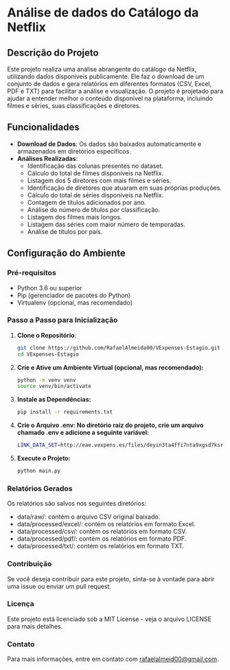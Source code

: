 # Análise de dados do Catálogo da Netflix

## Descrição do Projeto

Este projeto realiza uma análise abrangente do catálogo da Netflix, utilizando dados disponíveis publicamente. Ele faz o download de um conjunto de dados e gera relatórios em diferentes formatos (CSV, Excel, PDF e TXT) para facilitar a análise e visualização. O projeto é projetado para ajudar a entender melhor o conteúdo disponível na plataforma, incluindo filmes e séries, suas classificações e diretores.

## Funcionalidades

- **Download de Dados**: Os dados são baixados automaticamente e armazenados em diretórios específicos.
- **Análises Realizadas**:
  - Identificação das colunas presentes no dataset.
  - Cálculo do total de filmes disponíveis na Netflix.
  - Listagem dos 5 diretores com mais filmes e séries.
  - Identificação de diretores que atuaram em suas próprias produções.
  - Cálculo do total de séries disponíveis na Netflix.
  - Contagem de títulos adicionados por ano.
  - Análise do número de títulos por classificação.
  - Listagem dos filmes mais longos.
  - Listagem das séries com maior número de temporadas.
  - Análise de títulos por país.

## Configuração do Ambiente

### Pré-requisitos

- Python 3.6 ou superior
- Pip (gerenciador de pacotes do Python)
- Virtualenv (opcional, mas recomendado)

### Passo a Passo para Inicialização

1. **Clone o Repositório**:
   ```bash
   git clone https://github.com/RafaelAlmeida00/VExpenses-Estagio.git
   cd VExpenses-Estagio

2. **Crie e Ative um Ambiente Virtual (opcional, mas recomendado):**
    ```bash
    python -m venv venv
    source venv/bin/activate

3. **Instale as Dependências:**
    ```bash
    pip install -r requirements.txt

4. **Crie o Arquivo .env: No diretório raiz do projeto, crie um arquivo chamado .env e adicione a seguinte variável:**
    ```bash
    LINK_DATA_SET=http://eae.vexpens.es/files/deyin3ta4ffi7nta9xgsd7ksro/public?h=_kZmnFJZq56nRrPuHNcLXK0eLpl_US5ELfDw8sx69zM

5. **Execute o Projeto:**
    ```bash
    python main.py

### Relatórios Gerados

Os relatórios são salvos nos seguintes diretórios:

- data/raw/: contém o arquivo CSV original baixado.
- data/processed/excel/: contém os relatórios em formato Excel.
- data/processed/csv/: contém os relatórios em formato CSV.
- data/processed/pdf/: contém os relatórios em formato PDF.
- data/processed/txt/: contém os relatórios em formato TXT.

### Contribuição

Se você deseja contribuir para este projeto, sinta-se à vontade para abrir uma issue ou enviar um pull request.

### Licença

Este projeto está licenciado sob a MIT License - veja o arquivo LICENSE para mais detalhes.

### Contato

Para mais informações, entre em contato com rafaelalmeid00@gmail.com.

